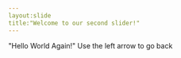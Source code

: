 ```yaml
---
layout:slide
title:"Welcome to our second slider!"
---
```

"Hello World Again!"
Use the left arrow to go back
